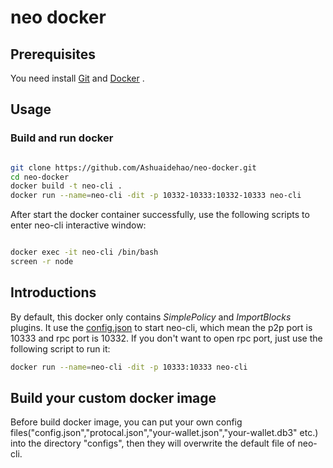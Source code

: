 # neo docker

## Prerequisites

You need install [Git](https://git-scm.com/download/) and [Docker](https://docs.docker.com/install/) .

## Usage

### Build and run docker


```sh

git clone https://github.com/Ashuaidehao/neo-docker.git
cd neo-docker
docker build -t neo-cli .
docker run --name=neo-cli -dit -p 10332-10333:10332-10333 neo-cli

```

After start the docker container successfully, use the following scripts to enter neo-cli interactive window:

```sh

docker exec -it neo-cli /bin/bash
screen -r node

```

## Introductions

By default, this docker only contains *SimplePolicy* and *ImportBlocks* plugins.
It use the [config.json](https://github.com/Ashuaidehao/neo-docker/blob/master/configs/config.json) to start neo-cli, which mean the p2p port is 10333 and rpc port is 10332. If you don't want to open rpc port, just use the following script to run it:

```sh
docker run --name=neo-cli -dit -p 10333:10333 neo-cli
```
## Build your custom docker image

Before build docker image, you can put your own config files("config.json","protocal.json","your-wallet.json","your-wallet.db3" etc.) into the directory "configs", then they will overwrite the default file of neo-cli.
